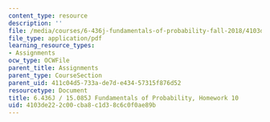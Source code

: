 ```yaml
---
content_type: resource
description: ''
file: /media/courses/6-436j-fundamentals-of-probability-fall-2018/4103de222c00cba8c1d38c6c0f0ae89b_MIT6_436JF18_hw10.pdf
file_type: application/pdf
learning_resource_types:
- Assignments
ocw_type: OCWFile
parent_title: Assignments
parent_type: CourseSection
parent_uid: 411c04d5-733a-de7d-e434-57315f876d52
resourcetype: Document
title: 6.436J / 15.085J Fundamentals of Probability, Homework 10
uid: 4103de22-2c00-cba8-c1d3-8c6c0f0ae89b
---
```

